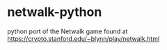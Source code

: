 # netwalk-python
python port of the Netwalk game found at https://crypto.stanford.edu/~blynn/play/netwalk.html
